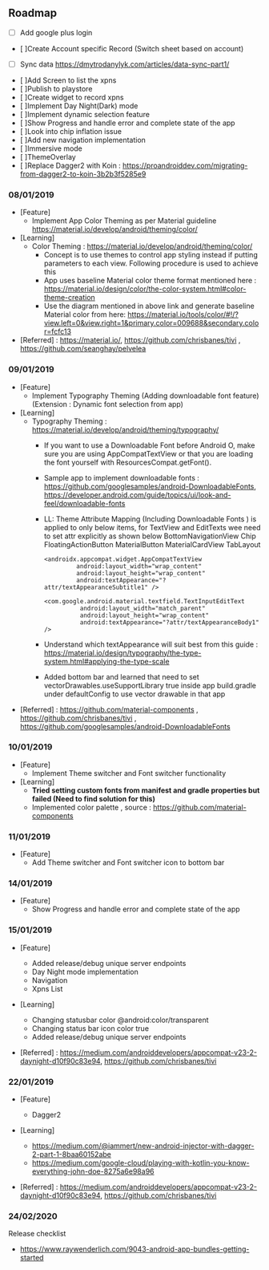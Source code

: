 ## Roadmap
 - [ ] Add google plus login
 - [ ]Create Account specific Record (Switch sheet based on account)
 - [ ] Sync data https://dmytrodanylyk.com/articles/data-sync-part1/
 - [ ]Add Screen to list the xpns
 - [ ]Publish to playstore
 - [ ]Create widget to record xpns
 - [ ]Implement Day Night(Dark) mode
 - [ ]Implement dynamic selection feature
 - [ ]Show Progress and handle error and complete state of the app
 - [ ]Look into chip inflation issue
 - [ ]Add new navigation implementation
 - [ ]Immersive mode
 - [ ]ThemeOverlay
 - [ ]Replace Dagger2 with Koin : https://proandroiddev.com/migrating-from-dagger2-to-koin-3b2b3f5285e9

### 08/01/2019
 - [Feature]
     - Implement App Color Theming as per Material guideline https://material.io/develop/android/theming/color/
 - [Learning]
    - Color Theming : https://material.io/develop/android/theming/color/
        - Concept is to use themes to control app styling instead if putting parameters to each view. Following procedure is used to achieve this
        - App uses baseline Material color theme format mentioned here : https://material.io/design/color/the-color-system.html#color-theme-creation
        - Use the diagram mentioned in above link and generate baseline Material color from here: https://material.io/tools/color/#!/?view.left=0&view.right=1&primary.color=009688&secondary.color=fcfc13
 - [Referred] : https://material.io/, https://github.com/chrisbanes/tivi , https://github.com/seanghay/pelvelea
 
### 09/01/2019
 - [Feature]
    - Implement Typography Theming (Adding downloadable font feature) (Extension : Dynamic font selection from app)
 - [Learning]
    - Typography Theming : https://material.io/develop/android/theming/typography/
      - If you want to use a Downloadable Font before Android O, make sure you are using AppCompatTextView or that you are loading the font yourself with ResourcesCompat.getFont().
      - Sample app to implement downloadable fonts : https://github.com/googlesamples/android-DownloadableFonts, https://developer.android.com/guide/topics/ui/look-and-feel/downloadable-fonts
      - LL: Theme Attribute Mapping (Including Downloadable Fonts ) is applied to only below items, for TextView and EditTexts wee need to set attr explicitly as shown below
             BottomNavigationView
             Chip
             FloatingActionButton
             MaterialButton
             MaterialCardView
             TabLayout

            <androidx.appcompat.widget.AppCompatTextView
                     android:layout_width="wrap_content"
                     android:layout_height="wrap_content"
                     android:textAppearance="?attr/textAppearanceSubtitle1" />

            <com.google.android.material.textfield.TextInputEditText
                      android:layout_width="match_parent"
                      android:layout_height="wrap_content"
                      android:textAppearance="?attr/textAppearanceBody1" />

      - Understand which textAppearance will suit best from this guide : https://material.io/design/typography/the-type-system.html#applying-the-type-scale
      - Added bottom bar and learned that need to set vectorDrawables.useSupportLibrary true inside app build.gradle under defaultConfig to use vector drawable in that app
 - [Referred] : https://github.com/material-components , https://github.com/chrisbanes/tivi , https://github.com/googlesamples/android-DownloadableFonts

### 10/01/2019
 - [Feature]
     - Implement Theme switcher and Font switcher functionality
 - [Learning]
     - **Tried setting custom fonts from manifest and gradle properties but failed (Need to find solution for this)**
     - Implemented color palette , source : https://github.com/material-components

### 11/01/2019
- [Feature]
     - Add Theme switcher and Font switcher icon to bottom bar
     
### 14/01/2019
 - [Feature]
      - Show Progress and handle error and complete state of the app
      
### 15/01/2019
 - [Feature]
      - Added release/debug unique server endpoints
      - Day Night mode implementation
      - Navigation
      - Xpns List
      
 - [Learning]
      - Changing statusbar color <item name="android:statusBarColor">@android:color/transparent</item>
      - Changing status bar icon color   <item name="android:windowLightStatusBar" tools:targetApi="m">true</item>
      - Added release/debug unique server endpoints
 - [Referred] : https://medium.com/androiddevelopers/appcompat-v23-2-daynight-d10f90c83e94, https://github.com/chrisbanes/tivi

### 22/01/2019
  - [Feature]
       - Dagger2
  - [Learning]
       - https://medium.com/@iammert/new-android-injector-with-dagger-2-part-1-8baa60152abe
       - https://medium.com/google-cloud/playing-with-kotlin-you-know-everything-john-doe-8275a6e98a96

  - [Referred] : https://medium.com/androiddevelopers/appcompat-v23-2-daynight-d10f90c83e94, https://github.com/chrisbanes/tivi

### 24/02/2020
    



Release checklist
  - https://www.raywenderlich.com/9043-android-app-bundles-getting-started

 

